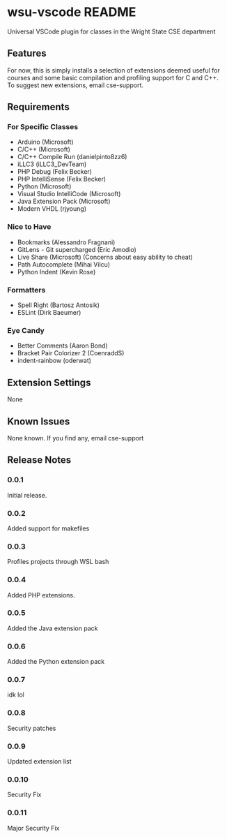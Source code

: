 # wsu-vscode README

Universal VSCode plugin for classes in the Wright State CSE department

## Features

For now, this is simply installs a selection of extensions deemed useful for courses and some basic compilation and profiling support for C and C++. To suggest new extensions, email cse-support.

## Requirements

### For Specific Classes
* Arduino (Microsoft)
* C/C++ (Microsoft)
* C/C++ Compile Run (danielpinto8zz6)
* iLLC3 (iLLC3_DevTeam)
* PHP Debug (Felix Becker)
* PHP IntelliSense (Felix Becker)
* Python (Microsoft)
* Visual Studio IntelliCode (Microsoft)
* Java Extension Pack (Microsoft)
* Modern VHDL (rjyoung)

### Nice to Have
* Bookmarks (Alessandro Fragnani)
* GitLens - Git supercharged (Eric Amodio)
* Live Share (Microsoft) (Concerns about easy ability to cheat)
* Path Autocomplete (Mihai Vilcu)
* Python Indent (Kevin Rose)

### Formatters
* Spell Right (Bartosz Antosik)
* ESLint (Dirk Baeumer)

### Eye Candy
* Better Comments (Aaron Bond)
* Bracket Pair Colorizer 2 (CoenraddS)
* indent-rainbow (oderwat)

## Extension Settings

None

## Known Issues

None known. If you find any, email cse-support

## Release Notes

### 0.0.1

Initial release.

### 0.0.2

Added support for makefiles

### 0.0.3

Profiles projects through WSL bash

### 0.0.4

Added PHP extensions.

### 0.0.5

Added the Java extension pack

### 0.0.6

Added the Python extension pack

### 0.0.7

idk lol

### 0.0.8

Security patches

### 0.0.9

Updated extension list

### 0.0.10

Security Fix

### 0.0.11

Major Security Fix